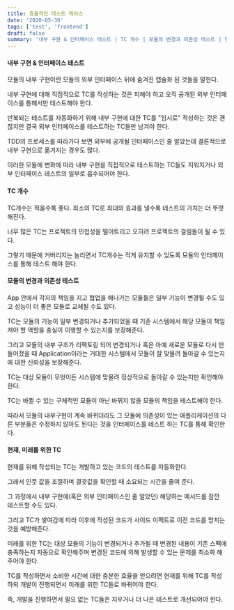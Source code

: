 ```yaml
---
title: 효율적인 테스트 케이스
date: '2020-05-30'
tags: ['test', 'frontend']
draft: false
summary: '내부 구현 & 인터페이스 테스트 | TC 개수 | 모듈의 변경과 의존성 테스트 | 현재, 미래를 위한 TC'
---
```


#### 내부 구현 & 인터페이스 테스트

모듈의 내부 구현이란 모듈의 외부 인터페이스 뒤에 숨겨진 캡슐화 된 것들을 말한다.

내부 구현에 대해 직접적으로 TC를 작성하는 것은 피해야 하고 오직 공개된 외부 인터페이스를 통해서만 테스트해야 한다.

반복되는 테스트를 자동화하기 위해 내부 구현에 대한 TC를 "임시로" 작성하는 것은 괜찮지만 결국 외부 인터페이스를 테스트하는 TC들만 남겨야 한다.

TDD의 프로세스를 따라가다 보면 외부에 공개될 인터페이스인 줄 알았는데 결론적으로 내부 구현으로 옮겨지는 경우도 많다.

이러한 모듈에 변화에 따라 내부 구현을 직접적으로 테스트하는 TC들도 지워지거나 외부 인터페이스 테스트의 일부로 흡수되어야 한다.

#### TC 개수

TC개수는 적을수록 좋다. 최소의 TC로 최대의 효과를 낼수록 테스트의 가치는 더 뚜렷해진다.

너무 많은 TC는 프로젝트의 민첩성을 떨어트리고 오히려 프로젝트의 걸림돌이 될 수 있다.

그렇기 때문에 커버리지는 늘리면서 TC개수는 적게 유지할 수 있도록 모듈의 인터페이스를 통해 테스트 해야 한다.

#### 모듈의 변경과 의존성 테스트

App 안에서 각자의 책임을 지고 협업을 해나가는 모듈들은 일부 기능이 변경될 수도 있고 성능이 더 좋은 모듈로 교체될 수도 있다.

TC는 모듈의 기능이 일부 변경되거나 추가되었을 때 기존 시스템에서 해당 모듈이 책임져야 할 역할을 충실이 이행할 수 있는지를 보장해준다.

그리고 모듈의 내부 구조가 리팩토링 되어 변경되거나 혹은 아예 새로운 모듈로 다시 만들어졌을 때 Application이라는 거대한 시스템에서 모듈이 잘 맞물려 돌아갈 수 있는지에 대한 신뢰성을 보장해준다.

TC는 대상 모듈이 무엇이든 시스템에 맞물려 정상적으로 돌아갈 수 있는지만 확인해야 한다.

TC는 바뀔 수 있는 구체적인 모듈이 아닌 바뀌지 않을 모듈의 책임을 테스트해야 한다.

따라서 모듈의 내부구현이 계속 바뀌더라도 그 모듈에 의존성이 있는 애플리케이션의 다른 부분들은 수정하지 않아도 된다는 것을 인터페이스를 테스트 하는 TC를 통해 확인한다.

#### 현재, 미래를 위한 TC

현재를 위해 작성되는 TC는 개발하고 있는 코드의 테스트를 자동화한다.

그래서 인풋 값을 조절하며 결괏값을 확인할 때 소요되는 시간을 줄여 준다.

그 과정에서 내부 구현에(혹은 외부 인터페이스인 줄 알았던) 해당하는 메서드를 잠깐 테스트할 수도 있다.

그리고 TC가 쌓여감에 따라 이후에 작성된 코드가 사이드 이팩트로 이전 코드를 망치는 것을 예방해준다.

미래를 위한 TC는 대상 모듈의 기능이 변경되거나 추가될 때 변경된 내용이 기존 스펙에 충족하는지 자동으로 확인해주며 변경된 코드에 의해 발생할 수 있는 문제를 최소화 해주어야 한다.

TC를 작성하면서 소비한 시간에 대한 충분한 효율을 얻으려면 현재를 위해 TC를 작성하되 개발이 진행되면서 미래를 위한 TC들로 바뀌어야 한다.

즉, 개발을 진행하면서 필요 없는 TC들은 지우거나 더 나은 테스트로 개선되어야 한다.
